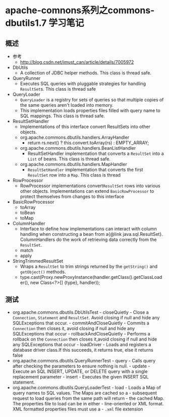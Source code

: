 # apache-comnons系列之commons-dbutils1.7 学习笔记
## 概述
- 参考
  - http://blog.csdn.net/imust_can/article/details/7005972
- DbUtils
  - A collection of JDBC helper methods.  This class is thread safe.
- QueryRunner
  - Executes SQL queries with pluggable strategies for handling <code>ResultSet</code>s.  This class is thread safe
- QueryLoader
  - <code>QueryLoader</code> is a registry for sets of queries so that multiple copies of the same queries aren't loaded into memory.
  - This implementation loads properties files filled with query name to SQL mappings.  This class is thread safe.
- ResultSetHandler
    - Implementations of this interface convert ResultSets into other objects.
    - org.apache.commons.dbutils.handlers.ArrayHandler
      -  return rs.next() ? this.convert.toArray(rs) : EMPTY_ARRAY;
    - org.apache.commons.dbutils.handlers.BeanListHandler
      - ResultSetHandler</code> implementation that converts a <code>ResultSet</code> into a <code>List</code> of beans. This class is thread safe.
    - org.apache.commons.dbutils.handlers.MapHandler
      - <code>ResultSetHandler</code> implementation that converts the first <code>ResultSet</code> row into a <code>Map</code>. This class is thread
- RowProcessor
    - RowProcessor</code> implementations convert<code>ResultSet</code> rows into various other objects.  Implementations can extend <code>BasicRowProcessor</code> to protect themselves from changes to this interface
- BasicRowProcessor
    - toArray
    - toBean
    - toMap
- ColumnHandler
    - Interface to define how implementations can interact with column handling when constructing a bean from a{@link java.sql.ResultSet}.  ColumnHandlers do the work of retrieving data correctly from the <code>ResultSet</code>.
    - match
    - apply
- StringTrimmedResultSet
    - Wraps a <code>ResultSet</code> to trim strings returned by the <code>getString()</code> and <code>getObject()</code> methods.
    - type.cast(Proxy.newProxyInstance(handler.getClass().getClassLoader(), new Class<?>[] {type}, handler));
## 测试
- org.apache.commons.dbutils.DbUtilsTest
      - closeQuietly
        - Close a <code>Connection</code>, <code>Statement</code> and <code>ResultSet</code>.  Avoid closing if null and hide any SQLExceptions that occur.
      - commitAndCloseQuietly
        - Commits a <code>Connection</code> then closes it, avoid closing if null and hide any SQLExceptions that occur
      - rollbackAndCloseQuietly
        - Performs a rollback on the <code>Connection</code> then closes it,avoid closing if null and hide any SQLExceptions that occur
      - loadDriver
        - Loads and registers a database driver class.If this succeeds, it returns true, else it returns false
- org.apache.commons.dbutils.QueryRunnerTest
      - query
        - Calls query after checking the parameters to ensure nothing is null.
      - update
        - Execute an SQL INSERT, UPDATE, or DELETE query with a single replacement parameter
      - insert
        - Executes the given INSERT SQL statement.
- org.apache.commons.dbutils.QueryLoaderTest
      - load
        - Loads a Map of query names to SQL values.  The Maps are cached so a
        - subsequent request to load queries from the same path will return
        - the cached Map.  The properties file to load can be in either
        - line-oriented or XML format.  XML formatted properties files must use a
        - <code>.xml</code> file extension